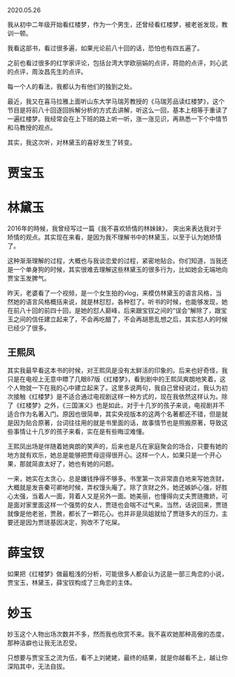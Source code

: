 2020.05.26


我从初中二年级开始看红楼梦，作为一个男生，还曾经看红楼梦，被老爸发现，教训一顿。

我看这部书，看过很多遍，如果光论前八十回的话，恐怕也有四五遍了。

之前也看过很多的红学家评论，包括台湾大学欧丽娟的点评，蒋勋的点评，刘心武的点评，周汝昌先生的点评。

每一个人的看法，我都认为有他们的独到之处。

最近，我又在喜马拉雅上面听山东大学马瑞芳教授的《马瑞芳品读红楼梦》，这个节目是将前八十回逐回拆解分析的方式去讲解，听这么一回，基本上相等于重读了一遍红楼梦。我经常会在上下班的路上听一听，涨一涨见识，再熟悉一下个中情节和马教授的观点。

其实，我这次听，对林黛玉的喜好发生了转变。




# 贾宝玉



# 林黛玉


2016年的時候，我曾经写过一篇《我不喜欢矫情的林妹妹》， 突出来表达我对于矫情的观点。其实现在来看，是因为我不理解书中的林黛玉，以至于认为她矫情了。

这种渐渐理解的过程，大概也与我谈恋爱的过程，紧密地贴合。你们知道，当我还是一个单身狗的时候，其实很难去理解这些林黛玉的很多行为，比如她会无端地向贾宝玉发脾气。

昨天，老婆看了一个视频，是一个女生拍的vlog，来模仿林黛玉的语言风格，当然她的语言风格概括来说，就是林怼怼，各种怼了。听书的时候，也能够发现，她在前八十回的前四十回，是她的怼人巅峰，后来跟宝钗之间的“误会”解除了，跟宝玉之间的信任建立起来了，不会再吃醋了，不会再胡思乱想之后，其实怼人的时候已经少了很多。


## 王熙凤

其实我最早看这本书的时候，对王熙凤是没有太鲜活的印象的。后来也好奇怪，我只是在电视上无意中瞟了几眼87版《红楼梦》，看到剧中的王熙凤爽朗地笑着，这个人物就一下在我的心中建立起来了。这里多说两句，我自己曾经说过，我认为初次接触《红楼梦》是不适合通过电视剧这样一种方式的，现在我依然这样认为。除了《红楼梦》之外，《三国演义》也是如此，对于十几岁的孩子来说，电视剧并不适合作为名著入门。原因也很简单，其实央视版本的这两个名著都还不错，但是就是因为贴合原著，台词往往用的就是书里面的话，故事情节也是照搬原著，导致这些事情让十几岁的孩子来看，实在是有些晦涩难懂。

王熙凤出场是伴随着她爽朗的笑声的，后来也是凡在家庭聚会的场合，只要有她的地方就有欢乐，她总是能够把贾母逗得很开心。这样一个人，如果只是一个开心果，那就简直太好了，她也有她的问题。

一来，她实在太贪心，总是嫌钱挣得不够多。书里第一次非常直白地来写她贪财，大概就是发丧秦可卿地时候，弄权馒头庵了。除了贪财之外，她还嫉妒心强，好胜心太强，当着人一面，背着人又是另外一面。她美丽，也懂得向丈夫贾琏撒娇，可是面对家里面这样一个强势的女人，贾琏也会喘不过气来。当然，话说回来，贾琏就像是他老爸，贾赦，都长了一颗花心。也并非是凤姐就给了贾琏多大的压力，主要还是因为贾琏基因决定，狗改不了吃屎。

# 薛宝钗

如果把《红楼梦》做最粗浅的分析，可能很多人都会认为这是一部三角恋的小说，贾宝玉，林黛玉，薛宝钗构成了三角恋的主体。




# 妙玉

妙玉这个人物出场次数并不多，然而我也欣赏不来。我不喜欢她那种高傲的态度，那种洁癖也让我无法忍受。

只想要与贾宝玉之流为伍，看不上刘姥姥，最终的结果，就是你越看不上，越让你深陷其中，无法自拔。



